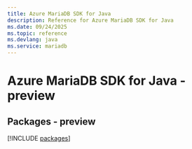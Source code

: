 ```yaml
---
title: Azure MariaDB SDK for Java
description: Reference for Azure MariaDB SDK for Java
ms.date: 09/24/2025
ms.topic: reference
ms.devlang: java
ms.service: mariadb
---
```

# Azure MariaDB SDK for Java - preview
## Packages - preview
[!INCLUDE [packages](mariadb-index.md)]
